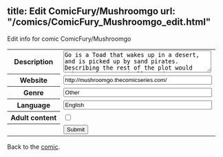 title: Edit ComicFury/Mushroomgo
url: "/comics/ComicFury_Mushroomgo_edit.html"
---
Edit info for comic ComicFury/Mushroomgo

<form name="comic" action="http://gaepostmail.appspot.com/comic/" method="post">
<table class="comicinfo">
<tr>
<th>Description</th><td><textarea name="description" cols="40" rows="3">Go is a Toad that wakes up in a desert, and is picked up by sand pirates. Describing the rest of the plot would take too long. Basically, a drawn Super Mario comic with original characters, disconnected from any particular game.</textarea></td>
</tr>
<tr>
<th>Website</th><td><input type="text" name="url" value="http://mushroomgo.thecomicseries.com/" size="40"/></td>
</tr>
<tr>
<th>Genre</th><td><input type="text" name="genre" value="Other" size="40"/></td>
</tr>
<tr>
<th>Language</th><td><input type="text" name="language" value="English" size="40"/></td>
</tr>
<tr>
<th>Adult content</th><td><input type="checkbox" name="adult" value="adult" /></td>
</tr>
<tr>
<th></th><td>
<input type="hidden" name="comic" value="ComicFury_Mushroomgo" />
<input type="submit" name="submit" value="Submit" />
</td>
</tr>
</table>
</form>

Back to the [comic](ComicFury_Mushroomgo.html).
